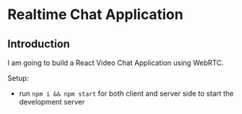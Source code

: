 # Realtime Chat Application



## Introduction


I am going to build a React Video Chat Application using WebRTC.

Setup:
- run ```npm i && npm start``` for both client and server side to start the development server
